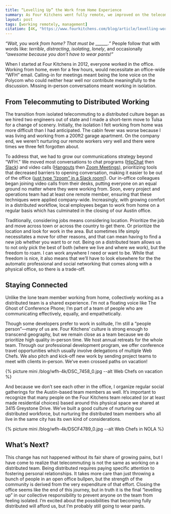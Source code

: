 ```yaml
---
title: “Levelling Up” the Work from Home Experience
summary: As Four Kitchens went fully remote, we improved on the telecommuting experience by building on lessons learned working from home.
layout: post
tags: [working remotely, management]
citation: [4K, "https://www.fourkitchens.com/blog/article/levelling-work-home-experience"]
---
```


_“Wait, you work from home? That must be \_\_\_\_\_\_.”_ People follow that with
words like: _terrible_, _distracting_, _isolating_, _lonely_, and occasionally
_“awesome because you don’t have to wear pants!”_

When I started at Four Kitchens in 2012, everyone worked in the office. Working
from home, even for a few hours, would necessitate an office-wide “WFH” email.
Calling-in for meetings meant being the lone voice on the Polycom who could
neither hear well nor contribute meaningfully to the discussion. Missing
in-person conversations meant working in isolation.

## From Telecommuting to Distributed Working

The transition from isolated telecommuting to a distributed culture began as we
hired two engineers out of state and I made a short-term move to Tulsa for a
change of scenery. Initially, the isolation I felt working from home was more
difficult than I had anticipated. The cabin fever was worse because I was living
and working from a 200ft2 garage apartment. On the company end, we weren’t
nurturing our remote workers very well and there were times we three felt
forgotten about.

To address that, we had to grow our communications strategy beyond “WFH.” We
moved most conversations to chat programs ([HipChat](https://www.hipchat.com)
then [Slack](https://slack.com/)) and video calls
([Hangouts](https://hangouts.google.com/) then [Zoom Meetings](http://zoom.us/)),
prioritizing tools that decreased barriers to opening conversation, making it
easier to be out of the office
([just type “/zoom” in a Slack room!](https://support.zoom.us/hc/en-us/articles/205153255-Setting-Up-Slack-Integration)).
Our in-office colleagues began joining video calls from their desks, putting
everyone on an equal ground no matter where they were working from. Soon, every
project and operations team had at least one remote member, ensuring that these
techniques were applied company-wide. Increasingly, with growing comfort in a
distributed workflow, local employees began to work from home on a regular basis
which has culminated in the closing of our Austin office.

Traditionally, considering jobs means considering location. Prioritize the job
and move across town or across the country to get there. Or prioritize the
location and look for work in the area. But sometimes life simply necessitates a
move for other reasons, and that can mean having to find a new job whether you
want to or not. Being on a distributed team allows us to not only pick the best
of both (where we live and where we work), but the freedom to roam. I can work
anywhere I need or want to be. While that freedom is nice, it also means that
we’ll have to look elsewhere for the the automatic professional and social
networking that comes along with a physical office, so there is a trade-off.

## Staying Connected

Unlike the lone team member working from home, collectively working as a
distributed team is a shared experience. I’m not a floating voice like The Ghost
of Conference Phone; I’m part of a team of people who are communicating
effectively, equally, and empathetically.

Though some developers prefer to work in solitude, I’m still a “people
person”—many of us are. Four Kitchens’ culture is strong enough to transcend
geography, but we remain close as a team because we do prioritize high quality
in-person time. We host annual retreats for the whole team. Through our
professional development program, we offer conference travel opportunities which
usually involve delegations of multiple Web Chefs. We also pitch and kick-off
new work by sending project teams to meet with clients in-person. We’ve even
crossed paths on vacation!

{% picture mini /blog/wfh-4k/DSC_7458_0.jpg --alt Web Chefs on vacation %}

And because we don’t see each other in the office, I organize regular social
gatherings for the Austin-based team members as well. It’s important to
recognize that many people on the Four Kitchens team relocated (or at least made
residential choices) based around this physical space we shared at 3415
Greystone Drive. We’ve built a good culture of nurturing our distributed
workforce, but nurturing the distributed team members who all live in the same
city has its own kind of considerations.

{% picture mini /blog/wfh-4k/DSCF4789_0.jpg --alt Web Chefs in NOLA %}

## What’s Next?

This change has not happened without its fair share of growing pains, but I have
come to realize that telecommuting is not the same as working on a distributed
team. Being distributed requires paying specific attention to fostering personal
relationships. It takes more care than just throwing a bunch of people in an
open office bullpen, but the strength of the community is derived from the very
expenditure of that effort. Closing the office seems like the end of this journey,
but in truth it is the final “levelling up” in our collective responsibility to
prevent anyone on the team from feeling isolated. I’m excited about the
possibilities that becoming fully distributed will afford us, but I’m probably
still going to wear pants.
